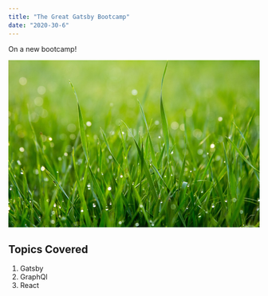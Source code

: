 ```yaml
---
title: "The Great Gatsby Bootcamp"
date: "2020-30-6"
---
```


On a new bootcamp!

![Grass](./grass.jpeg)

## Topics Covered

1. Gatsby
2. GraphQl
3. React

